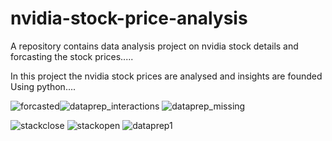# nvidia-stock-price-analysis
A repository contains data analysis project on nvidia stock details and forcasting the stock prices.....

In this project the nvidia stock prices are analysed and insights are founded Using python....

![forcasted](https://user-images.githubusercontent.com/119998021/233141604-3947239b-e3d5-420a-8b64-19282d90b84f.png)![dataprep_interactions](https://user-images.githubusercontent.com/119998021/233141643-96907fc2-c515-4b61-81c5-29c21f992571.jpg)
![dataprep_missing](https://user-images.githubusercontent.com/119998021/233141654-ac0851d0-bc99-46d0-837f-4f110d142a94.jpg)

![stackclose](https://user-images.githubusercontent.com/119998021/233141625-ca09cea8-4783-4945-a3d3-08c84e1e46e5.png)
![stackopen](https://user-images.githubusercontent.com/119998021/233141631-478621fe-b431-4d44-9364-ff88f6c41ab9.png)
![dataprep1](https://user-images.githubusercontent.com/119998021/233141665-be1fd0a2-e613-4abc-8ee2-1f139d23cf4d.jpg)
